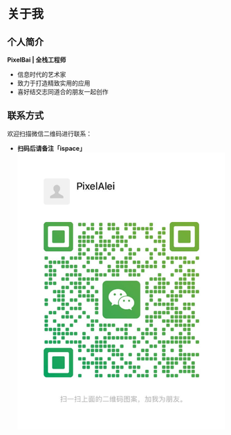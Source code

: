 # 关于我

## 个人简介
**PixelBai | 全栈工程师**  
- 信息时代的艺术家
- 致力于打造精致实用的应用   
- 喜好结交志同道合的朋友一起创作    

## 联系方式
欢迎扫描微信二维码进行联系： 
- **扫码后请备注「ispace」** 
![图片](/images/wx.jpg)   
